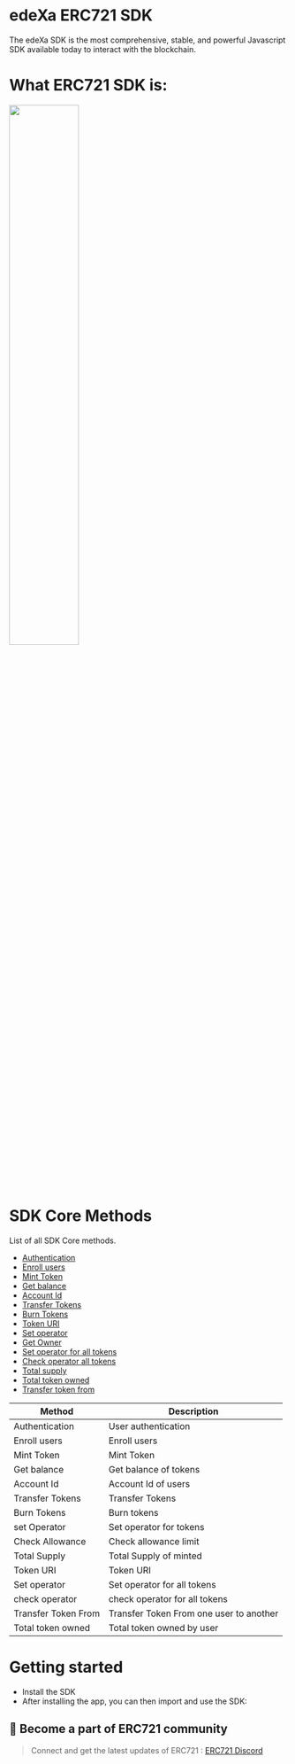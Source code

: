 # edeXa ERC721 SDK

The edeXa SDK is the most comprehensive, stable, and powerful Javascript SDK available today to interact with the blockchain.

# What ERC721 SDK is:

[<img src="https://account-files-bucket.s3.ap-south-1.amazonaws.com/accounts/assets/images/edexa-blue.svg" width="50%">](https://youtu.be/-9YlRpETt7U 'Now at edeXa')

# SDK Core Methods

List of all SDK Core methods.

- [Authentication](/docs-md/erc721/authenticate.md)
- [Enroll users](/docs-md/erc721/enroll_users.md)
- [Mint Token](/docs-md/erc721/mint_token.md)
- [Get balance](/docs-md/erc721/balance.md)
- [Account Id](/docs-md/erc721/account_Id.md)
- [Transfer Tokens](/docs-md/erc721/transfer_token.md)
- [Burn Tokens](/docs-md/erc721/burn_tokens.md)
- [Token URI](/docs-md/erc721/tokenURI.md)
- [Set operator](/docs-md/erc721/set_operator.md)
- [Get Owner](/docs-md/erc721/get_owner.md)
- [Set operator for all tokens](/docs-md/erc721/set_operator_for_all.md)
- [Check operator all tokens](/docs-md/erc721/check_operator.md)
- [Total supply](/docs-md/erc721/total_supply.md)
- [Total token owned](/docs-md/erc721/total_token_owned.md)
- [Transfer token from](/docs-md/erc721/transfer_token_from.md)

| Method                   | Description              |
| ------------------------ | ------------------------ |
| Authentication           | User authentication      |
| Enroll users             | Enroll users             |
| Mint Token               | Mint Token               |
| Get balance              | Get balance of tokens    |
| Account Id               | Account Id of users      |
| Transfer Tokens          | Transfer Tokens          |
| Burn Tokens	           | Burn tokens              |
| set Operator	           | Set operator for tokens  |
| Check Allowance	       | Check allowance limit    |
| Total Supply	           | Total Supply of minted   |
| Token URI                | Token URI                |
| Set operator             | Set operator for all tokens |
| check operator           | check operator for all tokens|
| Transfer Token From      | Transfer Token From one user to another  |
| Total token owned	       |  Total token owned by user  |


# Getting started

- Install the SDK
- After installing the app, you can then import and use the SDK:

## 🖖 Become a part of ERC721 community

> Connect and get the latest updates of ERC721 : [ERC721 Discord](https://discord.gg/mzqgaUz6)
